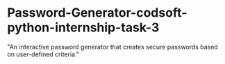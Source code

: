 # Password-Generator-codsoft-python-internship-task-3
"An interactive password generator that creates secure passwords based on user-defined criteria."
